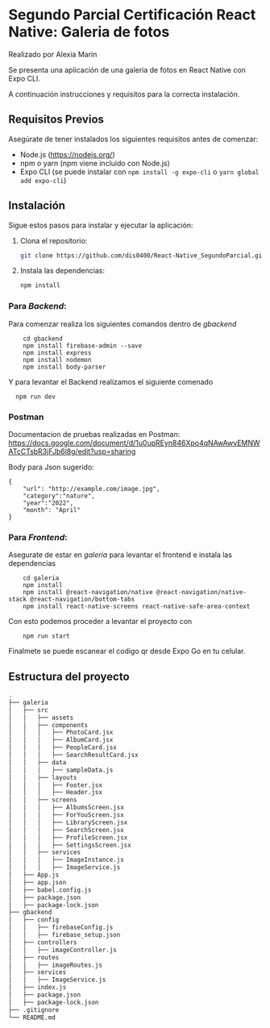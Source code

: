 # Segundo Parcial Certificación React Native: Galeria de fotos
Realizado por Alexia Marin

Se presenta una aplicación de una galeria de fotos en React Native con Expo CLI. 

A continuación instrucciones y requisitos para la correcta instalación.
  
## Requisitos Previos

Asegúrate de tener instalados los siguientes requisitos antes de comenzar:

- Node.js (https://nodejs.org/)
- npm o yarn (npm viene incluido con Node.js)
- Expo CLI (se puede instalar con `npm install -g expo-cli` o `yarn global add expo-cli`)
## Instalación
Sigue estos pasos para instalar y ejecutar la aplicación:
1. Clona el repositorio:

    ```sh
    git clone https://github.com/dis0400/React-Native_SegundoParcial.git
    ```

2. Instala las dependencias:
    ```sh
    npm install
    ```
    
### Para *Backend*:
Para comenzar realiza los siguientes comandos dentro de *gbackend*

```
    cd gbackend
    npm install firebase-admin --save    
    npm install express
    npm install nodemon   
    npm install body-parser    
```
Y para levantar el Backend realizamos el siguiente comenado

  ```
    npm run dev
   ```

### Postman 
Documentacion de pruebas realizadas en Postman: https://docs.google.com/document/d/1u0upREyn846Xpo4qNAwAwvEMNWATcCTsbR3jFJb6l8g/edit?usp=sharing

Body para Json sugerido:
```
{
	"url": "http://example.com/image.jpg",
	"category":"nature",
	"year":"2022",
	"month": "April"
}
```

### Para *Frontend*:
Asegurate de estar en *galeria* para levantar el frontend e instala las dependencias

```
    cd galeria
    npm install
    npm install @react-navigation/native @react-navigation/native-stack @react-navigation/bottom-tabs
    npm install react-native-screens react-native-safe-area-context

```
Con esto podemos proceder a levantar el proyecto con

```
    npm run start
```
Finalmete se puede escanear el codigo qr desde Expo Go en tu celular.

## Estructura del proyecto
``` sh
.
├── galeria
│   ├── src
│   │   ├── assets
│   │   ├── components
│   │   │   ├── PhotoCard.jsx
│   │   │   ├── AlbumCard.jsx
│   │   │   ├── PeopleCard.jsx
│   │   │   ├── SearchResultCard.jsx
│   │   ├── data
│   │   │   ├── sampleData.js
│   │   ├── layouts
│   │   │   ├── Footer.jsx
│   │   │   ├── Header.jsx
│   │   ├── screens
│   │   │   ├── AlbumsScreen.jsx
│   │   │   ├── ForYouScreen.jsx
│   │   │   ├── LibraryScreen.jsx
│   │   │   ├── SearchScreen.jsx
│   │   │   ├── ProfileScreen.jsx
│   │   │   ├── SettingsScreen.jsx
│   │   ├── services
│   │   │   ├── ImageInstance.js
│   │   │   ├── ImageService.js
│   ├── App.js
│   ├── app.json
│   ├── babel.config.js
│   ├── package.json
│   ├── package-lock.json
├── gbackend
│   ├── config
│   │   ├── firebaseConfig.js
│   │   ├── firebase_setup.json
│   ├── controllers
│   │   ├── imageController.js
│   ├── routes
│   │   ├── imageRoutes.js
│   ├── services
│   │   ├── ImageService.js
│   ├── index.js
│   ├── package.json
│   ├── package-lock.json
├── .gitignore
└── README.md
```
